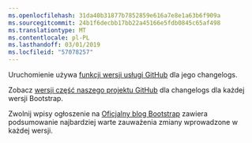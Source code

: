 ```yaml
---
ms.openlocfilehash: 31da40b31877b7852859e616a7e8e1a63b6f909a
ms.sourcegitcommit: 24b1f6decbb17bb22a45166e5fdb0845c65af498
ms.translationtype: MT
ms.contentlocale: pl-PL
ms.lasthandoff: 03/01/2019
ms.locfileid: "57078257"
---
```

Uruchomienie używa [funkcji wersji usługi GitHub](https://github.com/blog/1547-release-your-software) dla jego changelogs.

Zobacz [wersji część naszego projektu GitHub](https://github.com/twbs/bootstrap/releases) dla changelogs dla każdej wersji Bootstrap.

Zwolnij wpisy ogłoszenie na [Oficjalny blog Bootstrap](http://blog.getbootstrap.com) zawiera podsumowanie najbardziej warte zauważenia zmiany wprowadzone w każdej wersji.
